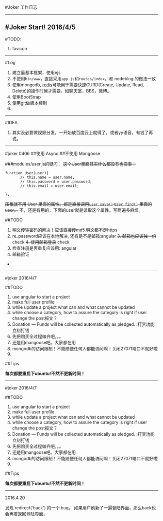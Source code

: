 #Joker 工作日志

---
#Joker Start! 2016/4/5
---
#TODO:
1. favicon


---
#Log
1. 建立最基本框架，使用ejs
2. 不使用`bin/www`，直接采用`app.js`和`routes/index`。和 nodeblog 的做法一致
3. 使用mongodb, [redis](https://github.com/nswbmw/N-drifter/wiki/第1章-初识-Redis)可能用于需要快速CURD(Create, Update, Read, Delete)的操作时候才需要。如聊天室，BBS，微博。
4. 使用BootStrap
5. 使用git做版本控制
6. 

---
#IDEA
1. 其实没必要做视频分发，一开始放百度云上就得了。或者yy语音。有钱了再说。

---

#joker 0406
##使用 Async 
##不使用 Mongoose

###modules/user.js的疑问：
~~这个User里面其实什么都没有也没事：~~
```
function User(user){
       // this.name = user.name;
       // this.password = user.password;
       // this.email = user.email;

};
```

~~压根就不用 User 里面的属性。都是直接调用`user.save()` `User.find()` 里面的user。~~
不，还是有用的，下面的user就是读取这个属性。写两遍多麻烦。

##TODO
1. 明文传输密码的解决！应该直接传md5.明文都不走https
2. re_password应该在本地解决, 还有是不是邮箱:angular
~~3. 邮箱也应该独一份~~ check
~~4. 使用邮箱登录~~ check
5. 检查注册是否重复应该用: angular
6. 邮箱验证

-

---

#joker 2016/4/7

##TODO

1. use angular to start a project
2. make full user profile
3. while update a project what can and what cannot be updated
4. while choose a category, how to assure the category is right if user change the post报文？
5. Donation — Funds will be collected automatically as pledged. :打赏功能立刻打钱
6. 先把购买全过程做齐吧。。。
7. 还是用mangoose吧。大家都在用
8. mongodb的访问限制！不能随便任何人都能访问啊！关闭27071端口不就好啦
9. 



##Tips

**每次都要重启下ubuntu!不然不更新时间！**

---

#joker 2016/4/7

##TODO

1. use angular to start a project
2. make full user profile
3. while update a project what can and what cannot be updated
4. while choose a category, how to assure the category is right if user change the post报文？
5. Donation — Funds will be collected automatically as pledged. :打赏功能立刻打钱
6. 先把购买全过程做齐吧。。。
7. 还是用mangoose吧。大家都在用
8. mongodb的访问限制！不能随便任何人都能访问啊！关闭27071端口不就好啦
9. 



##Tips

**每次都要重启下ubuntu!不然不更新时间！**

---
2016.4.20

发现 redirect('back') 的一个 bug。
如果用户刷新了一遍登陆界面，那么back也会再度返回登陆界面。
